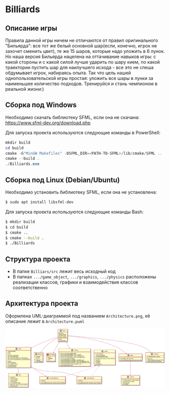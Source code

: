 # Billiards

## Описание игры

Правила данной игры ничем не отличаются от правил оригинального "Бильярда": все тот же белый основной шар(если, конечно, игрок не захочет сменить цвет), те же 15 шаров, которые надо уложить в 6 лунок. Но наша версия Бильярда нацелена на оттачивание навыков игры: с какой стороны и с какой силой лучше ударить по шару кием, по какой траектории пустить шар для наилучшего исхода - все это не спеша обдумывает игрок, набираясь опыта. Так что цель нашей однопользовательской игры простая: уложить все шары в лунки за наименьшее количество подходов. Тренируйся и стань чемпионом в реальной жизни:)

## Сборка под Windows

Необходимо скачать библиотеку SFML, если она не скачана:
https://www.sfml-dev.org/download.php

Для запуска проекта используются следующие команды в PowerShell:

```powershell
mkdir build
cd build
cmake -G"MinGW Makefiles" -DSFML_DIR=<PATH-TO-SFML>/lib/cmake/SFML ..
cmake --build .
./Billiards.exe
```

## Сборка под Linux (Debian/Ubuntu)

Необходимо установить библиотеку SFML, если она не установлена:

```bash
$ sudo apt install libsfml-dev
```

Для запуска проекта используются следующие команды Bash:

```bash
$ mkdir build
$ cd build
$ cmake ..
$ cmake --build .
$ ./Billiards
```

## Структура проекта

* В папке `Billiars/src` лежит весь исходный код
* В папках `.../game_object`, `.../graphics`, `.../physics` расположены реализации классов, графики и взаимодействия классов соответственно

## Архитектура проекта

Оформлена UML-диаграммой под названием `Architecture.png`, её описание лежит в `Architecture.puml`

![Architecture](./Architecture.png)